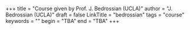 +++
title = "Course given by Prof. J. Bedrossian (UCLA)"
author = "J. Bedrossian (UCLA)"
draft = false
LinkTitle = "bedrossian"
tags = "course"
keywords = ""
begin = "TBA"
end = "TBA"
+++
